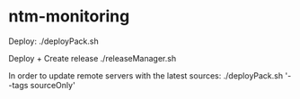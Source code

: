 # ntm-monitoring

Deploy:
./deployPack.sh

Deploy + Create release
./releaseManager.sh

In order to update remote servers with the latest sources:
./deployPack.sh '--tags sourceOnly'
